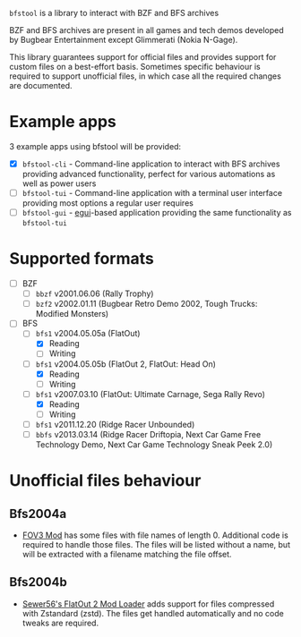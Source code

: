 `bfstool` is a library to interact with BZF and BFS archives

BZF and BFS archives are present in all games and tech demos developed by Bugbear Entertainment
except Glimmerati (Nokia N-Gage).

This library guarantees support for official files and provides support for custom files
on a best-effort basis. Sometimes specific behaviour is required to support unofficial files,
in which case all the required changes are documented.

# Example apps

3 example apps using bfstool will be provided:

- [x] `bfstool-cli` - Command-line application to interact with BFS archives providing advanced
  functionality, perfect for various automations as well as power users
- [ ] `bfstool-tui` - Command-line application with a terminal user interface providing most
  options a regular user requires
- [ ] `bfstool-gui` - [egui](https://www.egui.rs/)-based application providing the same
  functionality as `bfstool-tui`

# Supported formats

- [ ] BZF
    - [ ] `bbzf` v2001.06.06 (Rally Trophy)
    - [ ] `bzf2` v2002.01.11 (Bugbear Retro Demo 2002, Tough Trucks: Modified Monsters)
- [ ] BFS
    - [ ] `bfs1` v2004.05.05a (FlatOut)
      - [x] Reading
      - [ ] Writing
    - [ ] `bfs1` v2004.05.05b (FlatOut 2, FlatOut: Head On)
        - [x] Reading
        - [ ] Writing
    - [ ] `bfs1` v2007.03.10 (FlatOut: Ultimate Carnage, Sega Rally Revo)
        - [x] Reading
        - [ ] Writing
    - [ ] `bfs1` v2011.12.20 (Ridge Racer Unbounded)
    - [ ] `bbfs` v2013.03.14 (Ridge Racer Driftopia, Next Car Game Free Technology Demo, Next Car
      Game Technology Sneak Peek 2.0)

# Unofficial files behaviour

## Bfs2004a

- [FOV3 Mod](https://www.moddb.com/mods/fov3-mod) has some files with file names of length 0. Additional code is 
required to handle those files. The files will be listed without a name, but will be extracted with a filename matching
the file offset.

## Bfs2004b 
- [Sewer56's FlatOut 2 Mod Loader](https://github.com/Sewer56/FlatOut2.Utils.ModLoader) adds support for files
compressed with Zstandard (zstd). The files get handled automatically and no code tweaks are required.